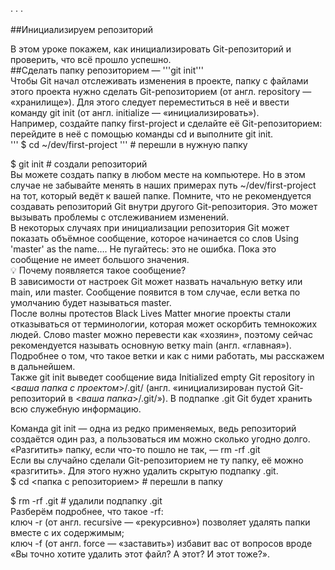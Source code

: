 . . . <br>   
##Инициализируем репозиторий  

В этом уроке покажем, как инициализировать Git-репозиторий и проверить, что всё прошло успешно.  
##Сделать папку репозиторием — '''git init'''  
Чтобы Git начал отслеживать изменения в проекте, папку с файлами этого проекта нужно сделать Git-репозиторием (от англ. repository — «хранилище»). Для этого следует переместиться в неё и ввести команду git init (от англ. initialize — «инициализировать»).  
Например, создайте папку first-project и сделайте её Git-репозиторием: перейдите в неё с помощью команды cd и выполните git init.  
'''
$ cd ~/dev/first-project
''' # перешли в нужную папку  

$ git init # создали репозиторий  
Вы можете создать папку в любом месте на компьютере. Но в этом случае не забывайте менять в наших примерах путь ~/dev/first-project на тот, который ведёт к вашей папке. Помните, что не рекомендуется создавать репозиторий Git внутри другого Git-репозитория. Это может вызывать проблемы с отслеживанием изменений.  
В некоторых случаях при инициализации репозитория Git может показать объёмное сообщение, которое начинается со слов Using 'master' as the name…. Не пугайтесь: это не ошибка. Пока это сообщение не имеет большого значения.  
💡 Почему появляется такое сообщение?  
В зависимости от настроек Git может назвать начальную ветку или main, или master. Сообщение появится в том случае, если ветка по умолчанию будет называться master.  
После волны протестов Black Lives Matter многие проекты стали отказываться от терминологии, которая может оскорбить темнокожих людей. Слово master можно перевести как «хозяин», поэтому сейчас рекомендуется называть основную ветку main (англ. «главная»).  
Подробнее о том, что такое ветки и как с ними работать, мы расскажем в дальнейшем.  
Также git init выведет сообщение вида Initialized empty Git repository in <*ваша папка с проектом*>/.git/ (англ. «инициализирован пустой Git-репозиторий в <*ваша папка*>/.git/»). В подпапке .git Git будет хранить всю служебную информацию.  

Команда git init — одна из редко применяемых, ведь репозиторий создаётся один раз, а пользоваться им можно сколько угодно долго.  
«Разгитить» папку, если что-то пошло не так, — rm -rf .git  
Если вы случайно сделали Git-репозиторием не ту папку, её можно «разгитить». Для этого нужно удалить скрытую подпапку .git.  
$ cd <папка с репозиторием> # перешли в папку  

$ rm -rf .git # удалили подпапку .git  
Разберём подробнее, что такое -rf:  
ключ -r (от англ. recursive — «рекурсивно») позволяет удалять папки вместе с их содержимым;  
ключ -f (от англ. force — «заставить») избавит вас от вопросов вроде «Вы точно хотите удалить этот файл? А этот? И этот тоже?».  
